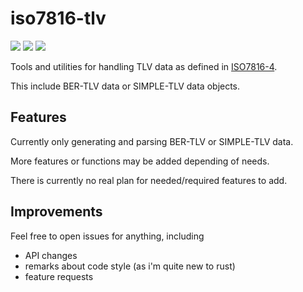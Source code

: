 # iso7816-tlv

![](https://github.com/jkowalsk/iso7816-tlv/workflows/clippy/badge.svg)
![](https://github.com/jkowalsk/iso7816-tlv/workflows/build/badge.svg)
![](https://github.com/jkowalsk/iso7816-tlv/workflows/test/badge.svg)

Tools and utilities for handling TLV data as defined in [ISO7816-4][iso7816-4].

This include BER-TLV data or SIMPLE-TLV data objects.

## Features
Currently only generating and parsing BER-TLV or SIMPLE-TLV data.

More features or functions may be added depending of needs.

There is currently no real plan for needed/required features to add.

## Improvements
Feel free to open issues for anything, including

- API changes
- remarks about code style (as i'm quite new to rust)
- feature requests


[iso7816-4]: https://www.iso.org/standard/54550.html